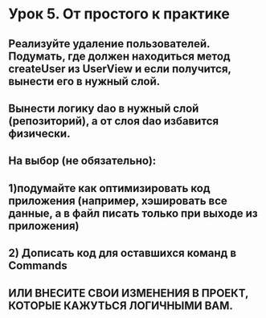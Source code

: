 # Урок 5. От простого к практике
## Реализуйте удаление пользователей. Подумать, где должен находиться метод createUser из UserView и если получится, вынести его в нужный слой.
## Вынести логику dao в нужный слой (репозиторий), а от слоя dao избавится физически.
## На выбор (не обязательно):
## 1)подумайте как оптимизировать код приложения (например, хэшировать все данные, а в файл писать только при выходе из приложения)
## 2) Дописать код для оставшихся команд в Commands
## ИЛИ ВНЕСИТЕ СВОИ ИЗМЕНЕНИЯ В ПРОЕКТ, КОТОРЫЕ КАЖУТЬСЯ ЛОГИЧНЫМИ ВАМ.
